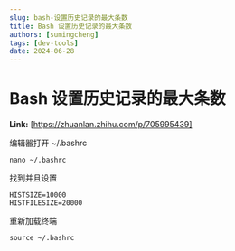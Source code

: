```yaml
---
slug: bash-设置历史记录的最大条数
title: Bash 设置历史记录的最大条数
authors: [sumingcheng]
tags: [dev-tools]
date: 2024-06-28
---
```


# Bash 设置历史记录的最大条数



 **Link:** [https://zhuanlan.zhihu.com/p/705995439]



编辑器打开 ~/.bashrc

```
nano ~/.bashrc
```

找到并且设置

```
HISTSIZE=10000
HISTFILESIZE=20000
```

重新加载终端

```
source ~/.bashrc
```